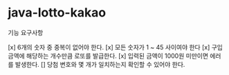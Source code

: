 # java-lotto-kakao

기능 요구사항

[x] 6개의 숫자 중 중복이 없어야 한다.
[x] 모든 숫자가 1 ~ 45 사이여야 한다
[x] 구입 금액에 해당하는 개수만큼 로또를 발급한다.
[x] 입력된 금액이 1000원 미만이면 에러를 발생한다.
[] 당첨 변호와 몇 개가 일치하는지 확인할 수 있어야 한다.